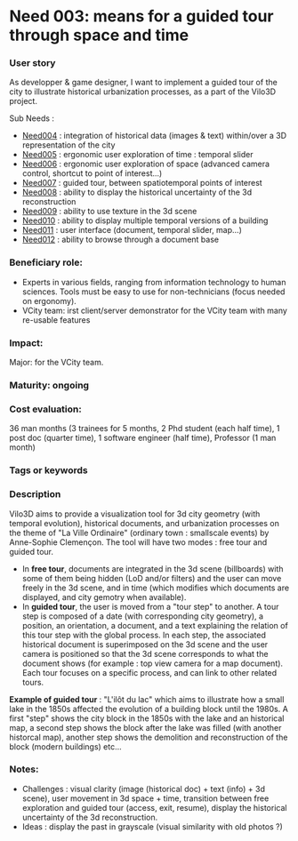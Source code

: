 # Need 003: means for a guided tour through space and time

### User story
As developper & game designer, I want to implement a guided tour of the city to illustrate historical urbanization processes, as a part of the Vilo3D project. 

Sub Needs :

* [Need004](Need004.md) : integration of historical data (images & text) within/over a 3D representation of the city
* [Need005](Need005.md) : ergonomic user exploration of time : temporal slider 
* [Need006](Need006.md) : ergonomic user exploration of space (advanced camera control, shortcut to point of interest...)
* [Need007](Need007.md) : guided tour, between spatiotemporal points of interest
* [Need008](Need008.md) : ability to display the historical uncertainty of the 3d reconstruction
* [Need009](Need009.md) : ability to use texture in the 3d scene
* [Need010](Need010.md) : ability to display multiple temporal versions of a building
* [Need011](Need011.md) : user interface (document, temporal slider, map...)
* [Need012](Need012.md) : ability to browse through a document base 

### Beneficiary role: 
 - Experts in various fields, ranging from information technology to human sciences. Tools must be easy to use for non-technicians (focus needed on ergonomy).
 - VCity team: irst client/server demonstrator for the VCity team with many re-usable features

### Impact:
Major: for the VCity team.

### Maturity: ongoing

### Cost evaluation: 
36 man months (3 trainees for 5 months, 2 Phd student (each half time), 1 post doc (quarter time), 1 software engineer (half time), Professor (1 man month)

### Tags or keywords

### Description

Vilo3D aims to provide a visualization tool for 3d city geometry (with temporal evolution), historical documents, and urbanization processes on the theme of "La Ville Ordinaire" (ordinary town : smallscale events) by Anne-Sophie Clemençon. The tool will have two modes : free tour and guided tour.
* In **free tour**, documents are integrated in the 3d scene (billboards) with some of them being hidden (LoD and/or filters) and the user can move freely in the 3d scene, and in time (which modifies which documents are displayed, and city gemotry when available).
* In **guided tour**, the user is moved from a "tour step" to another. A tour step is composed of a date (with corresponding city geometry), a position, an orientation, a document, and a text explaining the relation of this tour step with the global process. In each step, the associated historical document is superimposed on the 3d scene and the user camera is positioned so that the 3d scene corresponds to what the document shows (for example : top view camera for a map document). Each tour focuses on a specific process, and can link to other related tours.

**Example of guided tour** : "L'ilôt du lac" which aims to illustrate how a small lake in the 1850s affected the evolution of a building block until the 1980s. A first "step" shows the city block in the 1850s with the lake and an historical map, a second step shows the block after the lake was filled (with another historcal map), another step shows the demolition and reconstruction of the block (modern buildings) etc...


### Notes:


* Challenges : visual clarity (image (historical doc) + text (info) + 3d scene), user movement in 3d space + time, transition between free exploration and guided tour (access, exit, resume), display the historical uncertainty of the 3d reconstruction.
* Ideas : display the past in grayscale (visual similarity with old photos ?)
